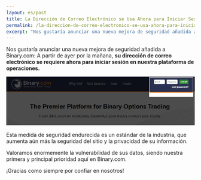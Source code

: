 ```yaml
---
layout: es/post
title: La Dirección de Correo Electrónico se Usa Ahora para Iniciar Sesión, para Incrementar la Seguridad
permalink: /la-direccion-de-correo-electronico-se-usa-ahora-para-iniciar-sesion-para-incrementar-la-seguridad/ 
excerpt: "Nos gustaría anunciar una nueva mejora de seguridad añadida a Binary.com: A partir de ayer por la mañana, su dirección de correo electrónico se requiere ahora para iniciar sesión en nuestra plataforma..."  
---
```



Nos gustaría anunciar una nueva mejora de seguridad añadida a Binary.com: A partir de ayer por la mañana, **su dirección de correo electrónico se requiere ahora para iniciar sesión en nuestra plataforma de operaciones.**

![](/images/loginid-email-new.jpg)

Esta medida de seguridad endurecida es un estándar de la industria, que aumenta aún más la seguridad del sitio y la privacidad de su información.

Valoramos enormemente la vulnerabilidad de sus datos, siendo nuestra primera y principal prioridad aquí en Binary.com.

¡Gracias como siempre por confiar en nosotros!
